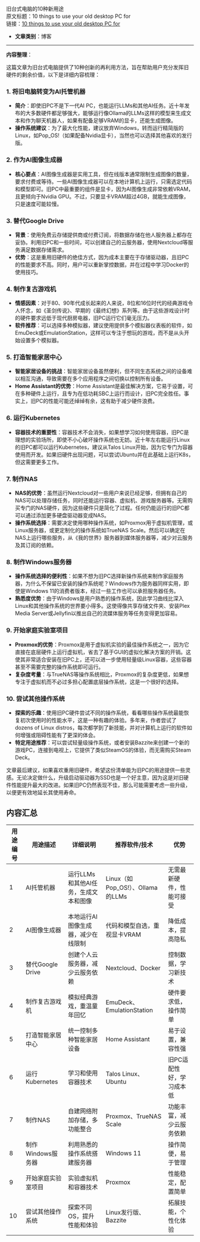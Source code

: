 旧台式电脑的10种新用途  
  原文标题：10 things to use your old desktop PC for  
  链接：[10 things to use your old desktop PC for](https://www.xda-developers.com/10-things-to-use-your-old-desktop-pc-for/)  

- **文章类别**：博客  

---

**内容整理**：  

这篇文章为旧台式电脑提供了10种创新的再利用方法，旨在帮助用户充分发挥旧硬件的剩余价值，以下是详细内容梳理：

### 1. 将旧电脑转变为AI托管机器
- **简介**：即使旧PC不是下一代AI PC，也能运行LLMs和其他AI任务。近十年发布的大多数硬件都足够强大，能够运行像Ollama的LLMs这样的模型来生成文本和作为聊天机器人，如果有配备足够VRAM的显卡，还能生成图像。
- **操作系统建议**：为了最大化性能，建议放弃Windows，转而运行精简版的Linux，如Pop_OS!（如果配备Nvidia显卡），当然也可以选择其他喜欢的发行版。

### 2. 作为AI图像生成器
- **核心要点**：AI图像生成器是实用工具，但在线版本通常限制生成图像的数量，要求付费或等待。一些AI图像生成器可以在本地计算机上运行，只需选定代码和模型即可。旧PC中最重要的组件是显卡，因为AI图像生成非常依赖VRAM，且更倾向于Nvidia GPU。不过，只要显卡VRAM超过4GB，就能生成图像，只是速度可能较慢。

### 3. 替代Google Drive
- **背景**：使用免费云存储提供商或付费订阅，将数据存储在他人服务器上都存在妥协。利用旧PC和一些时间，可以创建自己的云服务器，使用Nextcloud等服务满足数据存储需求。
- **优势**：这是重用旧硬件的绝佳方式，因为成本主要在于存储驱动器，且旧PC的性能要求不高。同时，用户可以重新掌控数据，并在过程中学习Docker的使用技巧。

### 4. 制作复古游戏机
- **情感因素**：对于80、90年代成长起来的人来说，8位和16位时代的经典游戏令人怀念，如《圣剑传说》、早期的《最终幻想》系列等。由于这些游戏设计时的硬件要求远低于现代厨房电器，旧PC运行它们毫无压力。
- **软件推荐**：可以选择多种模拟器，建议使用提供多个模拟器仪表板的软件，如EmuDeck或EmulationStation，这样可以专注于想玩的游戏，而不是从头开始设置多个模拟器。

### 5. 打造智能家居中心
- **智能家居设备的挑战**：智能家居设备虽然便利，但不同生态系统之间的设备难以相互沟通，导致需要在多个应用程序之间切换以控制所有设备。
- **Home Assistant的优势**：Home Assistant是最佳解决方案，它易于设置，可在多种硬件上运行，且专为在低功耗SBC上运行而设计，旧PC完全胜任。事实上，旧PC的性能可能还绰绰有余，这有助于减少硬件浪费。

### 6. 运行Kubernetes
- **容器技术的重要性**：容器技术不会消失，如果想学习如何使用容器，旧PC是理想的实验场所，即使不小心破坏操作系统也无妨。近十年左右能运行Linux的旧PC都可以运行Kubernetes，建议从Talos Linux开始，因为它专门为容器使用而开发。如果旧硬件出现问题，可以尝试Ubuntu并在此基础上运行K8s，但这需要更多工作。

### 7. 制作NAS
- **NAS的优势**：虽然运行Nextcloud对一些用户来说已经足够，但拥有自己的NAS可以处理存储任务，同时还能运行容器、虚拟机、游戏服务器等。无需购买专门的NAS硬件，因为这些硬件只是简化了过程。任何仍能运行的旧PC都可以通过添加更多硬盘驱动器变成NAS。
- **操作系统选择**：需要决定使用哪种操作系统，如Proxmox用于虚拟机管理，或Linux服务器，或更定制化的操作系统如TrueNAS Scale。然后可以确定在NAS上运行哪些服务，从《我的世界》服务器到媒体服务器等，减少对云服务及其订阅的依赖。

### 8. 制作Windows服务器
- **操作系统选择的便利性**：如果不想为旧PC选择新操作系统来制作家庭服务器，为什么不保留已安装的操作系统呢？Windows作为服务器同样实用，即使是Windows 11的消费者版本，经过一些工作也可以承担服务器任务。
- **熟悉度优势**：由于Windows是用户熟悉的操作系统，因此学习曲线比深入Linux和其他操作系统的世界要小得多。这使得像共享存储文件夹、安装Plex Media Server或Jellyfin以推出自己的流媒体服务等任务变得更加容易。

### 9. 开始家庭实验室项目
- **Proxmox的优势**：Proxmox是用于虚拟机实验的最佳操作系统之一，因为它直接在底层硬件上运行虚拟机，省去了基于GUI的虚拟化解决方案的开销。这使其非常适合安装在旧PC上，还可以进一步使用轻量级Linux容器，这些容器甚至不需要完整的操作系统即可运行。
- **复杂度考量**：与TrueNAS等操作系统相比，Proxmox的复杂度更低，如果想专注于虚拟机而不必过多担心配置底层操作系统，这是一个很好的选择。

### 10. 尝试其他操作系统
- **探索的乐趣**：使用旧PC硬件尝试不同的操作系统，看看哪些操作系统最能恢复初次使用时的性能水平，这是一种有趣的体验。多年来，作者尝试了 dozens of Linux distros，每次都学到了新技能，并对计算机上运行的软件如何增强或阻碍性能有了更深的体会。
- **特定用途推荐**：可以尝试轻量级操作系统，或者安装Bazzite来创建一个新的游戏PC，连接到电视上，它提供了类似SteamOS的体验，而无需购买Steam Deck。

文章最后建议，如果喜欢重用旧硬件，希望这份清单能为旧PC的用途提供一些灵感。无论决定做什么，升级启动驱动器为SSD也是一个好主意，因为这是对旧硬件性能提升最大的改进。如果旧PC仍然表现不佳，那么可能需要考虑一些升级，以便更有效地延长其使用寿命。

## 内容汇总

| 用途编号 | 用途描述           | 详细说明                  | 推荐软件/技术                     | 优势            |
| ---- | -------------- | --------------------- | --------------------------- | ------------- |
| 1    | AI托管机器         | 运行LLMs和其他AI任务，生成文本和图像 | Linux（如Pop_OS!）、Ollama的LLMs | 无需最新硬件，性能可接受  |
| 2    | AI图像生成器        | 本地运行AI图像生成器，减少在线限制    | 代码和模型自选，重视显卡VRAM            | 降低成本，提高隐私     |
| 3    | 替代Google Drive | 创建个人云服务器，减少云服务依赖      | Nextcloud、Docker            | 控制数据，学习新技术    |
| 4    | 制作复古游戏机        | 模拟经典游戏，重温童年回忆         | EmuDeck、EmulationStation    | 硬件要求低，操作简单    |
| 5    | 打造智能家居中心       | 统一控制多种智能家居设备          | Home Assistant              | 易于设置，兼容性强     |
| 6    | 运行Kubernetes   | 学习和使用容器技术             | Talos Linux、Ubuntu          | 旧PC适配性好，学习成本低 |
| 7    | 制作NAS          | 自建网络附加存储，多功能整合        | Proxmox、TrueNAS Scale       | 功能丰富，减少云服务依赖  |
| 8    | 制作Windows服务器   | 利用熟悉的操作系统搭建服务器        | Windows 11                  | 操作简便，易于管理     |
| 9    | 开始家庭实验室项目      | 实验虚拟机和容器技术            | Proxmox                     | 性能稳定，配置简单     |
| 10   | 尝试其他操作系统       | 探索不同OS，提升性能和体验        | Linux发行版、Bazzite            | 拓展技能，个性化体验    |


